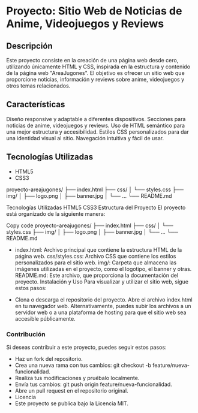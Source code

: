 # Proyecto: Sitio Web de Noticias de Anime, Videojuegos y Reviews
## Descripción
Este proyecto consiste en la creación de una página web desde cero, utilizando únicamente HTML y CSS, inspirada en la estructura y contenido de la página web "AreaJugones". El objetivo es ofrecer un sitio web que proporcione noticias, información y reviews sobre anime, videojuegos y otros temas relacionados.

## Características

Diseño responsive y adaptable a diferentes dispositivos.
Secciones para noticias de anime, videojuegos y reviews.
Uso de HTML semántico para una mejor estructura y accesibilidad.
Estilos CSS personalizados para dar una identidad visual al sitio.
Navegación intuitiva y fácil de usar.
## Tecnologías Utilizadas
- HTML5
- CSS3

proyecto-areajugones/
├── index.html
├── css/
│   └── styles.css
├── img/
│   ├── logo.png
│   ├── banner.jpg
│   └── ...
└── README.md

Tecnologías Utilizadas
HTML5
CSS3
Estructura del Proyecto
El proyecto está organizado de la siguiente manera:


Copy code
proyecto-areajugones/
├── index.html
├── css/
│   └── styles.css
├── img/
│   ├── logo.png
│   ├── banner.jpg
│   └── ...
└── README.md

- index.html: Archivo principal que contiene la estructura HTML de la página web.
css/styles.css: Archivo CSS que contiene los estilos personalizados para el sitio web.
img/: Carpeta que almacena las imágenes utilizadas en el proyecto, como el logotipo, el banner y otras.
README.md: Este archivo, que proporciona la documentación del proyecto.
Instalación y Uso
Para visualizar y utilizar el sitio web, sigue estos pasos:

- Clona o descarga el repositorio del proyecto.
Abre el archivo index.html en tu navegador web.
Alternativamente, puedes subir los archivos a un servidor web o a una plataforma de hosting para que el sitio web sea accesible públicamente.

### Contribución
Si deseas contribuir a este proyecto, puedes seguir estos pasos:

- Haz un fork del repositorio.
- Crea una nueva rama con tus cambios: git checkout -b feature/nueva-funcionalidad.
- Realiza tus modificaciones y pruébalo localmente.
- Envía tus cambios: git push origin feature/nueva-funcionalidad.
- Abre un pull request en el repositorio original.
- Licencia
- Este proyecto se publica bajo la Licencia MIT.
